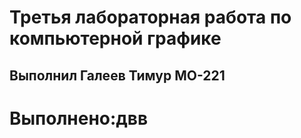 # Третья лабораторная работа по компьютерной графике
## Выполнил Галеев Тимур МО-221
# Выполнено:двв

